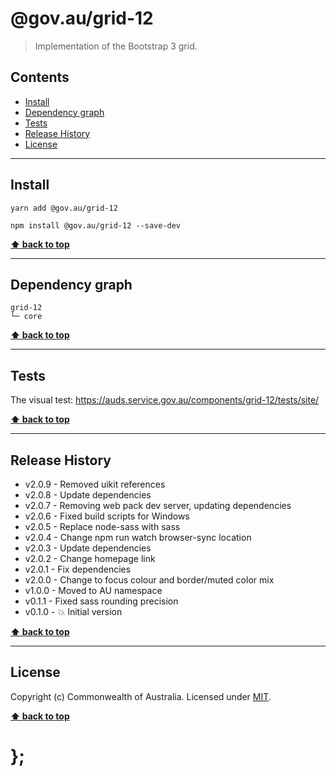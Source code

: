 @gov.au/grid-12
============

> Implementation of the Bootstrap 3 grid.


## Contents

* [Install](#install)
* [Dependency graph](#dependency-graph)
* [Tests](#tests)
* [Release History](#release-history)
* [License](#license)


----------------------------------------------------------------------------------------------------------------------------------------------------------------


## Install


```shell
yarn add @gov.au/grid-12
```

```shell
npm install @gov.au/grid-12 --save-dev
```


**[⬆ back to top](#contents)**


----------------------------------------------------------------------------------------------------------------------------------------------------------------


## Dependency graph

```shell
grid-12
└─ core
```


**[⬆ back to top](#contents)**


----------------------------------------------------------------------------------------------------------------------------------------------------------------


## Tests

The visual test: https://auds.service.gov.au/components/grid-12/tests/site/


**[⬆ back to top](#contents)**


----------------------------------------------------------------------------------------------------------------------------------------------------------------


## Release History

* v2.0.9 - Removed uikit references
* v2.0.8 - Update dependencies
* v2.0.7 - Removing web pack dev server, updating dependencies
* v2.0.6 - Fixed build scripts for Windows
* v2.0.5 - Replace node-sass with sass
* v2.0.4 - Change npm run watch browser-sync location
* v2.0.3 - Update dependencies
* v2.0.2 - Change homepage link
* v2.0.1 - Fix dependencies
* v2.0.0 - Change to focus colour and border/muted color mix
* v1.0.0 - Moved to AU namespace
* v0.1.1 - Fixed sass rounding precision
* v0.1.0 - 💥 Initial version


**[⬆ back to top](#contents)**


----------------------------------------------------------------------------------------------------------------------------------------------------------------


## License

Copyright (c) Commonwealth of Australia.
Licensed under [MIT](https://raw.githubusercontent.com/govau/design-system-components/components/core/master/LICENSE).


**[⬆ back to top](#contents)**

# };
